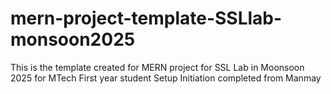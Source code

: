 # mern-project-template-SSLlab-monsoon2025
This is the template created for MERN project for SSL Lab in Moonsoon 2025 for MTech First year student 
Setup Initiation completed from Manmay
